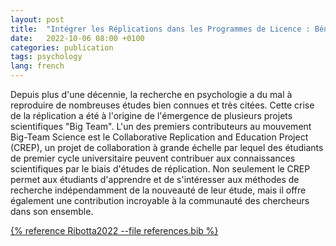 ```yaml
---
layout: post
title:  "Intégrer les Réplications dans les Programmes de Licence : Bénéfices pour l’Enseignement, la Science, et la Société"
date:   2022-10-06 08:00 +0100
categories: publication
tags: psychology
lang: french
---
```


Depuis plus d'une décennie, la recherche en psychologie a du mal à reproduire de nombreuses études bien connues et très citées. Cette crise de la réplication a été à l'origine de l'émergence de plusieurs projets scientifiques "Big Team". L'un des premiers contributeurs au mouvement Big-Team Science est le Collaborative Replication and Education Project (CREP), un projet de collaboration à grande échelle par lequel des étudiants de premier cycle universitaire peuvent contribuer aux connaissances scientifiques par le biais d'études de réplication. Non seulement le CREP permet aux étudiants d'apprendre et de s'intéresser aux méthodes de recherche indépendamment de la nouveauté de leur étude, mais il offre également une contribution incroyable à la communauté des chercheurs dans son ensemble.

[{% reference Ribotta2022 --file references.bib %}](https://psyarxiv.com/8dhbg/)
